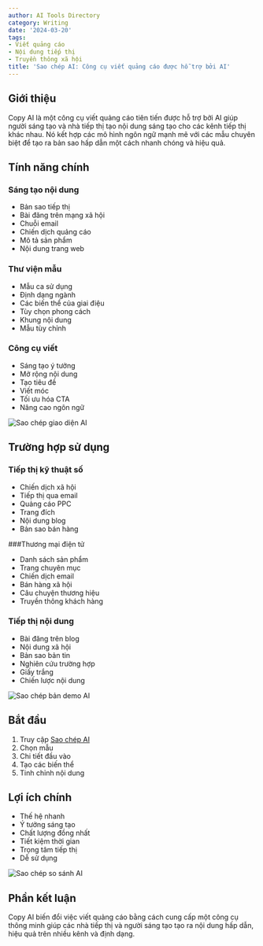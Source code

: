 ```yaml
---
author: AI Tools Directory
category: Writing
date: '2024-03-20'
tags:
- Viết quảng cáo
- Nội dung tiếp thị
- Truyền thông xã hội
title: 'Sao chép AI: Công cụ viết quảng cáo được hỗ trợ bởi AI'
---
```


## Giới thiệu

Copy AI là một công cụ viết quảng cáo tiên tiến được hỗ trợ bởi AI giúp người sáng tạo và nhà tiếp thị tạo nội dung sáng tạo cho các kênh tiếp thị khác nhau. Nó kết hợp các mô hình ngôn ngữ mạnh mẽ với các mẫu chuyên biệt để tạo ra bản sao hấp dẫn một cách nhanh chóng và hiệu quả.

## Tính năng chính

### Sáng tạo nội dung
- Bản sao tiếp thị
- Bài đăng trên mạng xã hội
- Chuỗi email
- Chiến dịch quảng cáo
- Mô tả sản phẩm
- Nội dung trang web

### Thư viện mẫu
- Mẫu ca sử dụng
- Định dạng ngành
- Các biến thể của giai điệu
- Tùy chọn phong cách
- Khung nội dung
- Mẫu tùy chỉnh

### Công cụ viết
- Sáng tạo ý tưởng
- Mở rộng nội dung
- Tạo tiêu đề
- Viết móc
- Tối ưu hóa CTA
- Nâng cao ngôn ngữ

![Sao chép giao diện AI](/imgs/copyai/interface.jpg)

## Trường hợp sử dụng

### Tiếp thị kỹ thuật số
- Chiến dịch xã hội
- Tiếp thị qua email
- Quảng cáo PPC
- Trang đích
- Nội dung blog
- Bản sao bán hàng

###Thương mại điện tử
- Danh sách sản phẩm
- Trang chuyên mục
- Chiến dịch email
- Bán hàng xã hội
- Câu chuyện thương hiệu
- Truyền thông khách hàng

### Tiếp thị nội dung
- Bài đăng trên blog
- Nội dung xã hội
- Bản sao bản tin
- Nghiên cứu trường hợp
- Giấy trắng
- Chiến lược nội dung

![Sao chép bản demo AI](/imgs/copyai/demo.jpg)

## Bắt đầu

1. Truy cập [Sao chép AI](https://copy.ai)
2. Chọn mẫu
3. Chi tiết đầu vào
4. Tạo các biến thể
5. Tinh chỉnh nội dung

## Lợi ích chính

- Thế hệ nhanh
- Ý tưởng sáng tạo
- Chất lượng đồng nhất
- Tiết kiệm thời gian
- Trọng tâm tiếp thị
- Dễ sử dụng

![Sao chép so sánh AI](/imgs/copyai/comparison.jpg)

## Phần kết luận

Copy AI biến đổi việc viết quảng cáo bằng cách cung cấp một công cụ thông minh giúp các nhà tiếp thị và người sáng tạo tạo ra nội dung hấp dẫn, hiệu quả trên nhiều kênh và định dạng.